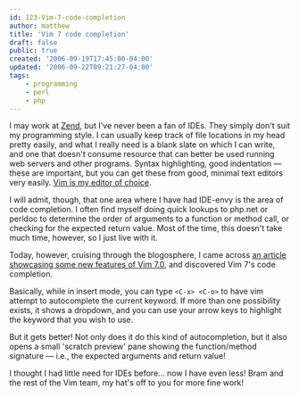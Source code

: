 ```yaml
---
id: 123-Vim-7-code-completion
author: matthew
title: 'Vim 7 code completion'
draft: false
public: true
created: '2006-09-19T17:45:00-04:00'
updated: '2006-09-22T09:21:27-04:00'
tags:
    - programming
    - perl
    - php
---
```

I may work at [Zend](http://www.zend.com/), but I've never been a fan of IDEs.  They simply don't suit my programming style. I can usually keep track of file locations in my head pretty easily, and what I really need is a blank slate on which I can write, and one that doesn't consume resource that can better be used running web servers and other programs. Syntax highlighting, good indentation — these are important, but you can get these from good, minimal text editors very easily. [Vim is my editor of choice](http://www.vim.org).

I will admit, though, that one area where I have had IDE-envy is the area of code completion. I often find myself doing quick lookups to php.net or perldoc to determine the order of arguments to a function or method call, or checking for the expected return value. Most of the time, this doesn't take much time, however, so I just live with it.

Today, however, cruising through the blogosphere, I came across [an article showcasing some new features of Vim 7.0](http://linuxhelp.blogspot.com/2006/09/visual-walk-through-of-couple-of-new.html), and discovered Vim 7's code completion.

Basically, while in insert mode, you can type `<C-x> <C-o>` to have vim attempt to autocomplete the current keyword. If more than one possibility exists, it shows a dropdown, and you can use your arrow keys to highlight the keyword that you wish to use.

But it gets better! Not only does it do this kind of autocompletion, but it also opens a small 'scratch preview' pane showing the function/method signature — i.e., the expected arguments and return value!

I thought I had little need for IDEs before… now I have even less! Bram and the rest of the Vim team, my hat's off to you for more fine work!
